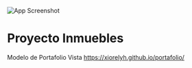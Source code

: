 ![App Screenshot](img/index.png)

# Proyecto Inmuebles 

Modelo de Portafolio
Vista 
https://xiorelyh.github.io/portafolio/
